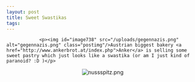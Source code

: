 ```yaml
---
layout: post
title: Sweet Swastikas
tags:
---
```



                <p><img id="image738" src="/uploads/gegennazis.png" alt="gegennazis.png" class="postimg"/>Austrian biggest bakery <a href="http://www.ankerbrot.at/index.php">Anker</a> is selling some sweet pastry which just looks like a swastika (or am I just kind of paranoid? :D )</p>
<div style="text-align: center"><img id="image736" src="/uploads/nussspitz.png" alt="nussspitz.png" /></div>

